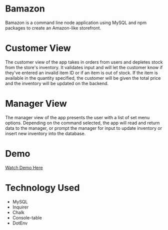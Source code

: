 # Bamazon
Bamazon is a command line node application using MySQL and npm packages to create an Amazon-like storefront.

# Customer View
The customer view of the app takes in orders from users and depletes stock from the store's inventory. It validates input and will let the customer know if they've entered an invalid item ID or if an item is out of stock. If the item is available in the quantity specified, the customer will be given the total price and the inventory will be updated on the backend.

# Manager View
The manager view of the app presents the user with a list of set menu options. Depending on the command selected, the app will read and return data to the manager, or prompt the manager for input to update inventory or insert new inventory into the database.

# Demo
[Watch Demo Here](https://drive.google.com/file/d/1kysgy8vWqIU2Pag3MDYvpDmyel9VYFl4/view)

# Technology Used
* MySQL
* Inquirer
* Chalk
* Console-table
* DotEnv